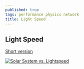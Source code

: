 ```yaml
---
published: true
tags: performance physics network
title: Light Speed
---
```

## Light Speed

[Short version](https://twitter.com/i/status/1178674298141020161)

[![Solar System vs. Lightspeed](http://img.youtube.com/vi/CSqFBbNtt9c/0.jpg)](https://www.youtube.com/playlist?list=PLD9fyFS-QKPkhflcV6iTbYB1HtG_y5L7p "Solar System vs. Lightspeed")
